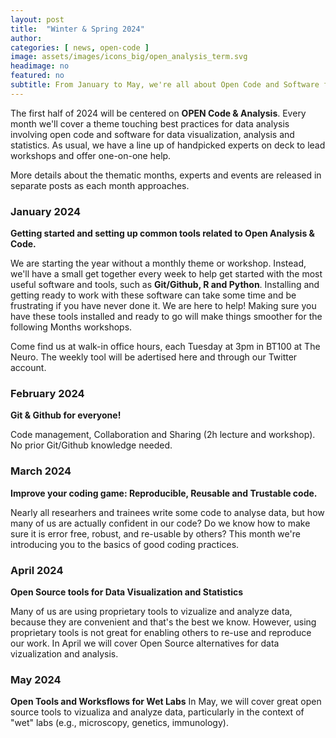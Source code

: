 ```yaml
---
layout: post
title:  "Winter & Spring 2024"
author: 
categories: [ news, open-code ]
image: assets/images/icons_big/open_analysis_term.svg
headimage: no
featured: no
subtitle: From January to May, we're all about Open Code and Software for Analysis!
---
```


The first half of 2024 will be centered on **OPEN Code & Analysis**. Every month we'll cover a theme touching best practices for data analysis involving open code and software for data visualization, analysis and statistics. As usual, we have a line up of handpicked experts on deck to lead workshops and offer one-on-one help.

More details about the thematic months, experts and events are released in separate posts as each month approaches.

### January 2024
**Getting started and setting up common tools related to Open Analysis & Code.**

We are starting the year without a monthly theme or workshop. Instead, we'll have a small get together every week to help get started with the most useful software and tools, such as **Git/Github, R and Python**. Installing and getting ready to work with these software can take some time and be frustrating if you have never done it. We are here to help! Making sure you have these tools installed and ready to go will make things smoother for the following Months workshops.

Come find us at walk-in office hours, each Tuesday at 3pm in BT100 at The Neuro. The weekly tool will be adertised here and through our Twitter account.

### February 2024
**Git & Github for everyone!**

Code management, Collaboration and Sharing (2h lecture and workshop). No prior Git/Github knowledge needed.

### March 2024
**Improve your coding game: Reproducible, Reusable and Trustable code.**

Nearly all researhers and trainees write some code to analyse data, but how many of us are actually confident in our code? Do we know how to make sure it is error free, robust, and re-usable by others? This month we're introducing you to the basics of good coding practices.

### April 2024
**Open Source tools for Data Visualization and Statistics**

Many of us are using proprietary tools to vizualize and analyze data, because they are convenient and that's the best we know. However, using proprietary tools is not great for enabling others to re-use and reproduce our work. In April we will cover Open Source alternatives for data vizualization and analysis.

### May 2024
**Open Tools and Worksflows for Wet Labs**
In May, we will cover great open source tools to vizualiza and analyze data, particularly in the context of "wet" labs (e.g., microscopy, genetics, immunology).


